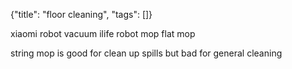 {"title": "floor cleaning", "tags": []}

xiaomi robot vacuum
ilife robot mop
flat mop

string mop is good for clean up spills but bad for general cleaning

